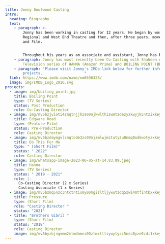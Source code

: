 ```yaml
---
title: Jonny Boutwood Casting
intro:
  heading: Biography
  text:
    - paragraph: >-
        Jonny has been working in casting for 12 years. He began by working in
        Regional and West End Theatre and then, after three years, moved into TV
        and Film. 


        Throughout his years as an associate and assistant, Jonny has been privileged to work and learn from some of the most prolific Casting Directors in the UK. He has spent the last seven years working with Shaheen Baig working on a wide range of TV series including; SHERLOCK, THE VIRTUES, THREE GIRLS, THE GALLOWS POLE, I AM series and GET MILLIE BLACK. And Independent Films, such as; SCRAPPER, PIRATES, THE NEST, SUPERNOVA and RARE BEASTS.
    - paragraph: Jonny has most recently been Co-Casting with Shaheen on the
        Television series of HANNA (Amazon Prime) and BOILING POINT (BBC).
    - paragraph: "Please visit Jonny's IMDb link below for further information on
        projects.                   "
  link: https://www.imdb.com/name/nm6696328/
  image: img/IMDB_Logo_2016.svg
projects:
  - image: img/boiling_point.jpg
    title: Boiling Point
    type: (TV Series)
    status: Post Production
    role: Co-Casting Director
  - image: img/mv5bzjvioti4zmqtnjjhzs00njkwlthizwmtzdezyzkwyjk5ntzixkeyxkfqcgdeqxvyndizotm4nzi-._v1_.jpg
    title: Edgware Road
    type: (Feature Film)
    status: Pre-Production
    role: Casting Director
  - image: img/mv5bzdmymgvlzmqtode3zs00mjzmlwjmztuty2u0nmq0odkwotyzxkeyxkfqcgdeqxvymjm3nte4oti-._v1_.jpg
    title: Do This For Me
    type: " (Short Film)"
    status: " 2022"
    role: Casting Director
  - image: img/whatsapp-image-2023-06-05-at-14.03.09.jpeg
    title: Hanna
    type: (TV Series)
    status: " 2019 - 2021"
    role: |-
      Co-Casting Director (2 x Series)
      Casting Associate (1 x Series)
  - image: img/mv5bzmq5nzc3ntctntixmy00mgizltljywutzdq5zwi4mtfintkxxkeyxkfqcgdeqxvyodgxotu0ndg-._v1_.jpg
    title: Pressure
    type: (Short Film)
    role: "Casting Director "
    status: "2021"
  - title: "Brothers Gibril "
    type: (Short Film)
    status: "2018"
    role: Casting Director
    image: img/mv5byzbjngvmm2mtmdnmni00ztmxltliywytyzi5ndc0yze0zdi1xkeyxkfqcgdeqxvyndi3ndmznzg-._v1_.jpg
---
```

